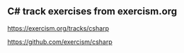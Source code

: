 ## C# track exercises from exercism.org

https://exercism.org/tracks/csharp

https://github.com/exercism/csharp
